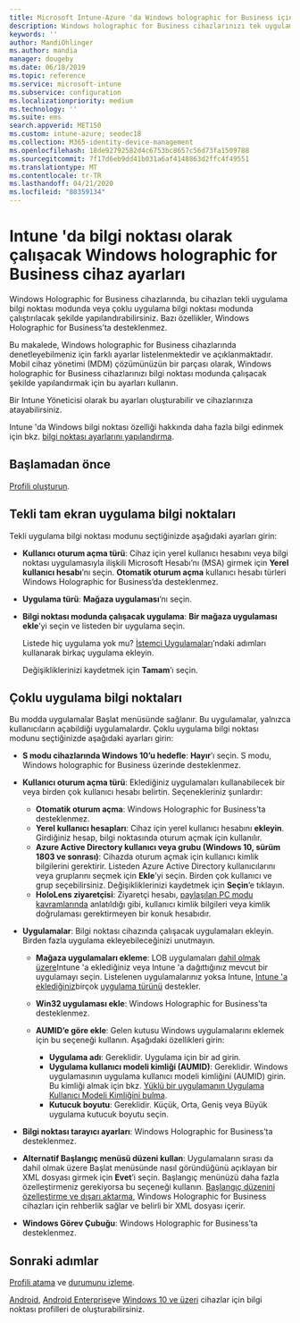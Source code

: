 ```yaml
---
title: Microsoft Intune-Azure 'da Windows holographic for Business için bilgi noktası ayarları | Microsoft Docs
description: Windows holographic for Business cihazlarınızı tek uygulama ve çok kullanıcılı kiler olarak yapılandırın, Başlat menüsünü özelleştirin, uygulamalar ekleyin, görev çubuğunu görüntüleyin ve Microsoft Intune bir Web tarayıcısı yapılandırın.
keywords: ''
author: MandiOhlinger
ms.author: mandia
manager: dougeby
ms.date: 06/18/2019
ms.topic: reference
ms.service: microsoft-intune
ms.subservice: configuration
ms.localizationpriority: medium
ms.technology: ''
ms.suite: ems
search.appverid: MET150
ms.custom: intune-azure; seodec18
ms.collection: M365-identity-device-management
ms.openlocfilehash: 18de92792582d4c6753bc8657c56d73fa1509788
ms.sourcegitcommit: 7f17d6eb9dd41b031a6af4148863d2ffc4f49551
ms.translationtype: MT
ms.contentlocale: tr-TR
ms.lasthandoff: 04/21/2020
ms.locfileid: "80359134"
---
```

# <a name="windows-holographic-for-business-device-settings-to-run-as-a-kiosk-in-intune"></a>Intune 'da bilgi noktası olarak çalışacak Windows holographic for Business cihaz ayarları

Windows Holographic for Business cihazlarında, bu cihazları tekli uygulama bilgi noktası modunda veya çoklu uygulama bilgi noktası modunda çalıştırılacak şekilde yapılandırabilirsiniz. Bazı özellikler, Windows Holographic for Business’ta desteklenmez.

Bu makalede, Windows holographic for Business cihazlarında denetleyebilmeniz için farklı ayarlar listelenmektedir ve açıklanmaktadır. Mobil cihaz yönetimi (MDM) çözümünüzün bir parçası olarak, Windows holographic for Business cihazlarınızı bilgi noktası modunda çalışacak şekilde yapılandırmak için bu ayarları kullanın.

Bir Intune Yöneticisi olarak bu ayarları oluşturabilir ve cihazlarınıza atayabilirsiniz.

Intune 'da Windows bilgi noktası özelliği hakkında daha fazla bilgi edinmek için bkz. [bilgi noktası ayarlarını yapılandırma](kiosk-settings.md).

## <a name="before-you-begin"></a>Başlamadan önce

[Profili oluşturun](kiosk-settings.md#create-the-profile).

## <a name="single-full-screen-app-kiosks"></a>Tekli tam ekran uygulama bilgi noktaları

Tekli uygulama bilgi noktası modunu seçtiğinizde aşağıdaki ayarları girin:

- **Kullanıcı oturum açma türü**: Cihaz için yerel kullanıcı hesabını veya bilgi noktası uygulamasıyla ilişkili Microsoft Hesabı’nı (MSA) girmek için **Yerel kullanıcı hesabı**’nı seçin. **Otomatik oturum açma** kullanıcı hesabı türleri Windows Holographic for Business’da desteklenmez.

- **Uygulama türü**: **Mağaza uygulaması**’nı seçin.

- **Bilgi noktası modunda çalışacak uygulama**: **Bir mağaza uygulaması ekle**’yi seçin ve listeden bir uygulama seçin.

    Listede hiç uygulama yok mu? [İstemci Uygulamaları](../apps/apps-add.md)’ndaki adımları kullanarak birkaç uygulama ekleyin.

    Değişikliklerinizi kaydetmek için **Tamam**’ı seçin.

## <a name="multi-app-kiosks"></a>Çoklu uygulama bilgi noktaları

Bu modda uygulamalar Başlat menüsünde sağlanır. Bu uygulamalar, yalnızca kullanıcıların açabildiği uygulamalardır. Çoklu uygulama bilgi noktası modunu seçtiğinizde aşağıdaki ayarları girin:

- **S modu cihazlarında Windows 10’u hedefle**: **Hayır**’ı seçin. S modu, Windows holographic for Business üzerinde desteklenmez.

- **Kullanıcı oturum açma türü**: Eklediğiniz uygulamaları kullanabilecek bir veya birden çok kullanıcı hesabı belirtin. Seçenekleriniz şunlardır: 

  - **Otomatik oturum açma**: Windows Holographic for Business’ta desteklenmez.
  - **Yerel kullanıcı hesapları**: Cihaz için yerel kullanıcı hesabını **ekleyin**. Girdiğiniz hesap, bilgi noktasında oturum açmak için kullanılır.
  - **Azure Active Directory kullanıcı veya grubu (Windows 10, sürüm 1803 ve sonrası)**: Cihazda oturum açmak için kullanıcı kimlik bilgilerini gerektirir. Listeden Azure Active Directory kullanıcılarını veya gruplarını seçmek için **Ekle**’yi seçin. Birden çok kullanıcı ve grup seçebilirsiniz. Değişikliklerinizi kaydetmek için **Seçin**’e tıklayın.
  - **HoloLens ziyaretçisi**: Ziyaretçi hesabı, [paylaşılan PC modu kavramlarında](https://docs.microsoft.com/windows/configuration/set-up-shared-or-guest-pc#shared-pc-mode-concepts) anlatıldığı gibi, kullanıcı kimlik bilgileri veya kimlik doğrulaması gerektirmeyen bir konuk hesabıdır.

- **Uygulamalar**: Bilgi noktası cihazında çalışacak uygulamaları ekleyin. Birden fazla uygulama ekleyebileceğinizi unutmayın.

  - **Mağaza uygulamaları ekleme**: LOB uygulamaları [dahil olmak üzere](../apps/apps-add.md)Intune 'a eklediğiniz veya Intune 'a dağıttığınız mevcut bir uygulamayı seçin. Listelenen uygulamalarınız yoksa Intune, [Intune 'a eklediğiniz](../apps/store-apps-windows.md)birçok [uygulama türünü](../apps/apps-add.md) destekler.
  - **Win32 uygulaması ekle**: Windows Holographic for Business’ta desteklenmez.
  - **AUMID’e göre ekle**: Gelen kutusu Windows uygulamalarını eklemek için bu seçeneği kullanın. Aşağıdaki özellikleri girin: 

    - **Uygulama adı**: Gereklidir. Uygulama için bir ad girin.
    - **Uygulama kullanıcı modeli kimliği (AUMID)**: Gereklidir. Windows uygulamasının uygulama kullanıcı modeli kimliğini (AUMID) girin. Bu kimliği almak için bkz. [Yüklü bir uygulamanın Uygulama Kullanıcı Modeli Kimliğini bulma](https://docs.microsoft.com/windows-hardware/customize/enterprise/find-the-application-user-model-id-of-an-installed-app).
    - **Kutucuk boyutu**: Gereklidir. Küçük, Orta, Geniş veya Büyük uygulama kutucuk boyutu seçin.

- **Bilgi noktası tarayıcı ayarları**: Windows Holographic for Business’ta desteklenmez.

- **Alternatif Başlangıç menüsü düzeni kullan**: Uygulamaların sırası da dahil olmak üzere Başlat menüsünde nasıl göründüğünü açıklayan bir XML dosyası girmek için **Evet**’i seçin. Başlangıç menünüzü daha fazla özelleştirmeniz gerekiyorsa bu seçeneği kullanın. [Başlangıç düzenini özelleştirme ve dışarı aktarma](https://docs.microsoft.com/hololens/hololens-kiosk#start-layout-for-hololens), Windows Holographic for Business cihazları için rehberlik sağlar ve belirli bir XML dosyası içerir.

- **Windows Görev Çubuğu**: Windows Holographic for Business’ta desteklenmez.

## <a name="next-steps"></a>Sonraki adımlar

[Profili atama](device-profile-assign.md) ve [durumunu izleme](device-profile-monitor.md).

[Android](device-restrictions-android.md#kiosk), [Android Enterprise](device-restrictions-android-for-work.md#dedicated-devices)ve [Windows 10 ve üzeri](kiosk-settings-windows.md) cihazlar için bilgi noktası profilleri de oluşturabilirsiniz.
